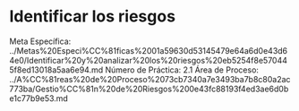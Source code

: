 # Identificar los riesgos

Meta Específica: ../Metas%20Especi%CC%81ficas%2001a59630d53145479e64a6d0e43d64e0/Identificar%20y%20analizar%20los%20riesgos%20eb5254f8e570445f8ed13018a5aa6e94.md
Número de Práctica: 2.1
Área de Proceso: ../A%CC%81reas%20de%20Proceso%2073cb7340a7e3493ba7b8c80a2ac773ba/Gestio%CC%81n%20de%20Riesgos%200e43fc88193f4ed3ae6d0be1c77b9e53.md